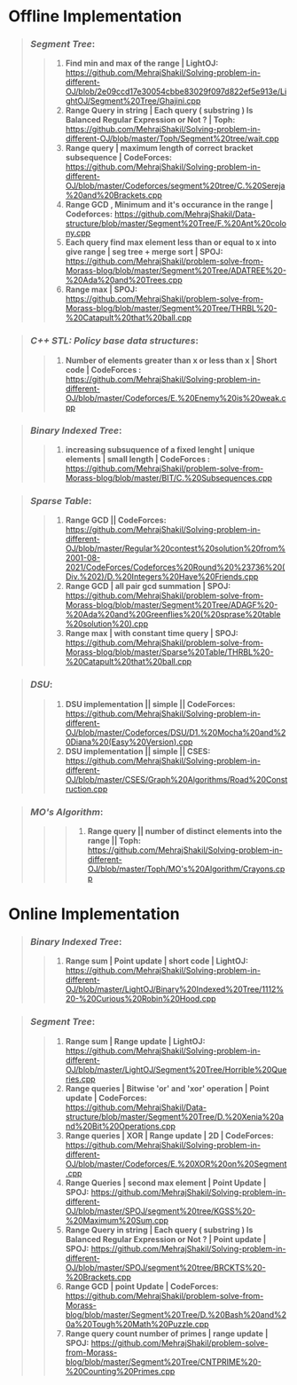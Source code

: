 # **Offline Implementation**
> ### ***Segment Tree***:
>> 1. **Find min and max of the range | LightOJ:** https://github.com/MehrajShakil/Solving-problem-in-different-OJ/blob/2e09ccd17e30054cbbe83029f097d822ef5e913e/LightOJ/Segment%20Tree/Ghajini.cpp
>> 2. **Range Query in string | Each query ( substring ) Is Balanced Regular Expression or Not ? | Toph:** https://github.com/MehrajShakil/Solving-problem-in-different-OJ/blob/master/Toph/Segment%20tree/wait.cpp
>> 3. **Range query | maximum length of correct bracket subsequence | CodeForces:** https://github.com/MehrajShakil/Solving-problem-in-different-OJ/blob/master/Codeforces/segment%20tree/C.%20Sereja%20and%20Brackets.cpp
>> 4. **Range GCD , Minimum and it's occurance in the range | Codeforces:** https://github.com/MehrajShakil/Data-structure/blob/master/Segment%20Tree/F.%20Ant%20colony.cpp
>> 5. **Each query find max element less than or equal to x into give range | seg tree + merge sort | SPOJ:** https://github.com/MehrajShakil/problem-solve-from-Morass-blog/blob/master/Segment%20Tree/ADATREE%20-%20Ada%20and%20Trees.cpp
>> 6. **Range max | SPOJ:** https://github.com/MehrajShakil/problem-solve-from-Morass-blog/blob/master/Segment%20Tree/THRBL%20-%20Catapult%20that%20ball.cpp
 
> ### ***C++ STL: Policy base data structures***:
>> 1. **Number of elements greater than x or less than x | Short code | CodeForces :** https://github.com/MehrajShakil/Solving-problem-in-different-OJ/blob/master/Codeforces/E.%20Enemy%20is%20weak.cpp

> ### ***Binary Indexed Tree***:
>> 1. **increasing subsuquence of a fixed lenght | unique elements | small length | CodeForces :** https://github.com/MehrajShakil/problem-solve-from-Morass-blog/blob/master/BIT/C.%20Subsequences.cpp

> ### ***Sparse Table***:
>> 1. **Range GCD || CodeForces:** https://github.com/MehrajShakil/Solving-problem-in-different-OJ/blob/master/Regular%20contest%20solution%20from%2001-08-2021/CodeForces/Codeforces%20Round%20%23736%20(Div.%202)/D.%20Integers%20Have%20Friends.cpp
>> 2. **Range GCD | all pair gcd summation | SPOJ:** https://github.com/MehrajShakil/problem-solve-from-Morass-blog/blob/master/Segment%20Tree/ADAGF%20-%20Ada%20and%20Greenflies%20(%20sprase%20table%20solution%20).cpp
>> 3. **Range max | with constant time query | SPOJ:** https://github.com/MehrajShakil/problem-solve-from-Morass-blog/blob/master/Sparse%20Table/THRBL%20-%20Catapult%20that%20ball.cpp

> ### ***DSU***:
>> 1. **DSU implementation || simple || CodeForces:** https://github.com/MehrajShakil/Solving-problem-in-different-OJ/blob/master/Codeforces/DSU/D1.%20Mocha%20and%20Diana%20(Easy%20Version).cpp
>> 2. **DSU implementation || simple || CSES:** https://github.com/MehrajShakil/Solving-problem-in-different-OJ/blob/master/CSES/Graph%20Algorithms/Road%20Construction.cpp

> ### ***MO's Algorithm***:
> >> 1. **Range query || number of distinct elements into the range || Toph:** https://github.com/MehrajShakil/Solving-problem-in-different-OJ/blob/master/Toph/MO's%20Algorithm/Crayons.cpp


# **Online Implementation**
> ### ***Binary Indexed Tree***:
>> 1. **Range sum | Point update | short code | LightOJ:** https://github.com/MehrajShakil/Solving-problem-in-different-OJ/blob/master/LightOJ/Binary%20Indexed%20Tree/1112%20-%20Curious%20Robin%20Hood.cpp

> ### ***Segment Tree***:
>> 1. **Range sum | Range update | LightOJ:** https://github.com/MehrajShakil/Solving-problem-in-different-OJ/blob/master/LightOJ/Segment%20Tree/Horrible%20Queries.cpp
>> 2. **Range queries | Bitwise 'or' and 'xor' operation | Point update | CodeForces:** https://github.com/MehrajShakil/Data-structure/blob/master/Segment%20Tree/D.%20Xenia%20and%20Bit%20Operations.cpp 
>> 3. **Range queries | XOR | Range update | 2D | CodeForces:** https://github.com/MehrajShakil/Solving-problem-in-different-OJ/blob/master/Codeforces/E.%20XOR%20on%20Segment.cpp
>> 4. **Range Queries | second max element | Point Update | SPOJ:** https://github.com/MehrajShakil/Solving-problem-in-different-OJ/blob/master/SPOJ/segment%20tree/KGSS%20-%20Maximum%20Sum.cpp
>> 5. **Range Query in string | Each query ( substring ) Is Balanced Regular Expression or Not ? | Point update | SPOJ:** https://github.com/MehrajShakil/Solving-problem-in-different-OJ/blob/master/SPOJ/segment%20tree/BRCKTS%20-%20Brackets.cpp
>> 6. **Range GCD | point Update | CodeForces:** https://github.com/MehrajShakil/problem-solve-from-Morass-blog/blob/master/Segment%20Tree/D.%20Bash%20and%20a%20Tough%20Math%20Puzzle.cpp
>> 7. **Range query count number of primes | range update | SPOJ:** https://github.com/MehrajShakil/problem-solve-from-Morass-blog/blob/master/Segment%20Tree/CNTPRIME%20-%20Counting%20Primes.cpp
